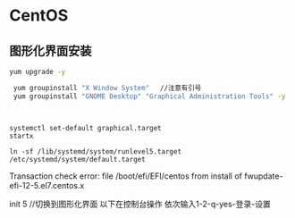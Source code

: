 # CentOS



## 图形化界面安装



``` bash
yum upgrade -y 

 yum groupinstall "X Window System" 　//注意有引号
 yum groupinstall "GNOME Desktop" "Graphical Administration Tools" -y




```



```
systemctl set-default graphical.target
startx

ln -sf /lib/systemd/system/runlevel5.target  /etc/systemd/system/default.target

```



 Transaction check error:   file /boot/efi/EFI/centos from install of fwupdate-efi-12-5.el7.centos.x



 init 5 //切换到图形化界面
以下在控制台操作
依次输入1-2-q-yes-登录-设置